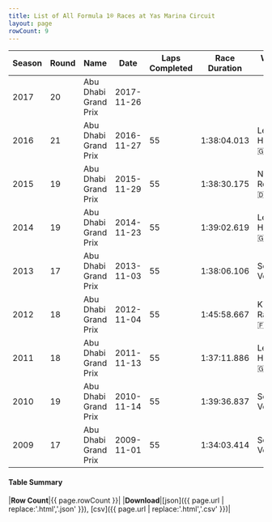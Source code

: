 ```yaml
---
title: List of All Formula 1® Races at Yas Marina Circuit
layout: page
rowCount: 9
---
```


| Season | Round | Name | Date | Laps Completed | Race Duration | Winning Driver | Winning Constructor |
|--|--|--|--|--|--|--|--|
| 2017 | 20 | Abu Dhabi Grand Prix | 2017-11-26 |   |   |   |   |
| 2016 | 21 | Abu Dhabi Grand Prix | 2016-11-27 | 55 | 1:38:04.013 | Lewis Hamilton 🇬🇧 | Mercedes 🇩🇪 |
| 2015 | 19 | Abu Dhabi Grand Prix | 2015-11-29 | 55 | 1:38:30.175 | Nico Rosberg 🇩🇪 | Mercedes 🇩🇪 |
| 2014 | 19 | Abu Dhabi Grand Prix | 2014-11-23 | 55 | 1:39:02.619 | Lewis Hamilton 🇬🇧 | Mercedes 🇩🇪 |
| 2013 | 17 | Abu Dhabi Grand Prix | 2013-11-03 | 55 | 1:38:06.106 | Sebastian Vettel 🇩🇪 | Red Bull 🇦🇹 |
| 2012 | 18 | Abu Dhabi Grand Prix | 2012-11-04 | 55 | 1:45:58.667 | Kimi Räikkönen 🇫🇮 | Lotus F1 🇬🇧 |
| 2011 | 18 | Abu Dhabi Grand Prix | 2011-11-13 | 55 | 1:37:11.886 | Lewis Hamilton 🇬🇧 | McLaren 🇬🇧 |
| 2010 | 19 | Abu Dhabi Grand Prix | 2010-11-14 | 55 | 1:39:36.837 | Sebastian Vettel 🇩🇪 | Red Bull 🇦🇹 |
| 2009 | 17 | Abu Dhabi Grand Prix | 2009-11-01 | 55 | 1:34:03.414 | Sebastian Vettel 🇩🇪 | Red Bull 🇦🇹 |

#### Table Summary

|**Row Count**|{{ page.rowCount }}|
|**Download**|[json]({{ page.url | replace:'.html','.json' }}), [csv]({{ page.url | replace:'.html','.csv' }})|
